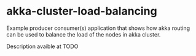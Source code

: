 # akka-cluster-load-balancing
Example producer consumer(s) application that shows how akka routing can be used to balance the load of the nodes in akka cluster.

Description avaible at TODO

